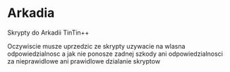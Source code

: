 Arkadia
=======

Skrypty do Arkadii TinTin++

Oczywiscie musze uprzedzic ze skrypty uzywacie na wlasna odpowiedzialnosc 
a jak nie ponosze zadnej szkody ani odpowiedzialnosci za nieprawidlowe ani 
prawidlowe dzialanie skryptow

